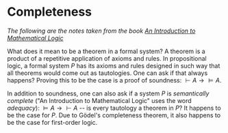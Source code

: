 # Completeness

_The following are the notes taken from the book [An Introduction to Mathematical Logic](https://www.amazon.com/Introduction-Mathematical-Logic-Dover-Mathematics/dp/0486497852)_

What does it mean to be a theorem in a formal system? A theorem is a product of a repetitive application of axioms and rules. In propositional logic, a formal system $P$ has its axioms and rules designed in such way that all theorems would come out as tautologies. One can ask if that always happens? Proving this to be the case is a proof of soundness: $\vdash A \rightarrow \vDash A$.

In addition to soundness, one can also ask if a system $P$ is _semantically complete_ ("An Introduction to Mathematical Logic" uses the word _adequacy_): $\vDash A \rightarrow \vdash A$ -- is every tautology a theorem in $P$? It happens to be the case for $P$. Due to Gödel's completeness theorem, it also happens to be the case for  first-order logic.
